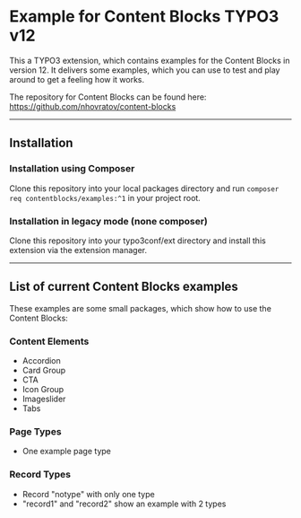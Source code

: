 # Example for Content Blocks TYPO3 v12

This a TYPO3 extension, which contains examples for the Content Blocks in version 12.
It delivers some examples, which you can use to test and play around to get a feeling how it works.

The repository for Content Blocks can be found here: https://github.com/nhovratov/content-blocks
____

## Installation

### Installation using Composer

Clone this repository into your local packages directory and run `composer req contentblocks/examples:^1` in your project root.

### Installation in legacy mode (none composer)

Clone this repository into your typo3conf/ext directory and install this extension via the extension manager.

___

## List of current Content Blocks examples

These examples are some small packages, which show how to use the Content Blocks:

### Content Elements

* Accordion
* Card Group
* CTA
* Icon Group
* Imageslider
* Tabs

### Page Types

* One example page type

### Record Types

* Record "notype" with only one type
* "record1" and "record2" show an example with 2 types
